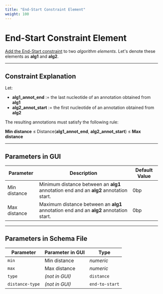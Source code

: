 ```yaml
---
title: "End-Start Constraint Element"
weight: 100
---
```


# End-Start Constraint Element

[Add the End-Start constraint](../../manipulating-query-designer-element/adding-constraint-element) to two _algorithm
elements_. Let's denote these elements as **alg1** and **alg2**.

---

## Constraint Explanation

Let:

- **alg1_annot_end** := the last nucleotide of an annotation obtained from **alg1**
- **alg2_annot_start** := the first nucleotide of an annotation obtained from **alg2**

The resulting annotations must satisfy the following rule:

**Min distance** ≤ Distance(**alg1_annot_end**, **alg2_annot_start**) ≤ **Max distance**

---

## Parameters in GUI

| **Parameter** | **Description**                                                                       | **Default Value** |
|---------------|---------------------------------------------------------------------------------------|-------------------|
| Min distance  | Minimum distance between an **alg1** annotation end and an **alg2** annotation start. | 0bp               |
| Max distance  | Maximum distance between an **alg1** annotation end and an **alg2** annotation start. | 0bp               |

---

## Parameters in Schema File

| **Parameter**   | **Parameter in GUI** | **Type**       |
|-----------------|----------------------|----------------|
| `min`           | Min distance         | _numeric_      |
| `max`           | Max distance         | _numeric_      |
| `type`          | *(not in GUI)*       | `distance`     |
| `distance-type` | *(not in GUI)*       | `end-to-start` |
